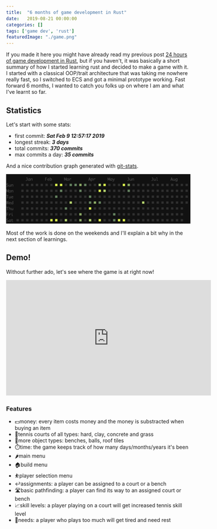 ```yaml
---
title:  "6 months of game development in Rust"
date:   2019-08-21 00:00:00
categories: []
tags: ['game dev', 'rust']
featuredImage: "./game.png"
---
```


If you made it here you might have already read my previous post [24 hours of game development in Rust](/posts/25-hours-of-rust-game-dev), but if you haven't, it was basically a short summary of how I started learning rust and decided to make a game with it. I started with a classical OOP/trait architecture that was taking me nowhere really fast, so I switched to ECS and got a minimal prototype working. Fast forward 6 months, I wanted to catch you folks up on where I am and what I've learnt so far.

## Statistics 
Let's start with some stats:
- first commit: __*Sat Feb 9 12:57:17 2019*__
- longest streak: __*3 days*__
- total commits: __*370 commits*__
- max commits a day: __*35 commits*__

And a nice contribution graph generated with [git-stats](https://github.com/IonicaBizau/git-stats).

![alt text](./commits.png "Contribution graph")

Most of the work is done on the weekends and I'll explain a bit why in the next section of learnings.

## Demo!
Without further ado, let's see where the game is at right now!

<iframe 
    width="560" 
    height="315" 
    margin="auto" 
    src="https://www.youtube.com/embed/96qPwvDEAuI" 
    frameborder="0" 
    allow="accelerometer; autoplay; encrypted-media; gyroscope; picture-in-picture" 
    allowfullscreen
></iframe>

### Features
- 💵money: every item costs money and the money is substracted when buying an item
- 👟tennis courts of all types: hard, clay, concrete and grass
- 🎁more object types: benches, balls, roof tiles
- ⏱️time: the game keeps track of how many days/months/years it's been
- 🌶️main menu
- 🏠build menu
- ⛹️player selection menu
- ↩️assignments: a player can be assigned to a court or a bench
- 🛣️basic pathfinding: a player can find its way to an assigned court or bench
- 📈skill levels: a player playing on a court will get increased tennis skill level
- 🛌needs: a player who plays too much will get tired and need rest





